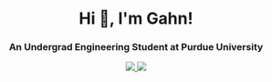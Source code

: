 <h1 align="center">Hi 👋, I'm Gahn!</h1>
<h3 align="center">An Undergrad Engineering Student at Purdue University</h3>
<div align="center">
  <a href="https://www.linkedin.com/in/gahn-mungarndee/">
    <img src="https://img.shields.io/badge/LinkedIn-blue?logo=linkedin&logoColor=white&style=for-the-badge">
  </a>
  <a href="https://itsgahndi.github.io/">
    <img src="https://img.shields.io/badge/Website-dimgray?logo=goodreads&logoColor=white&style=for-the-badge">
  </a>
</div>
